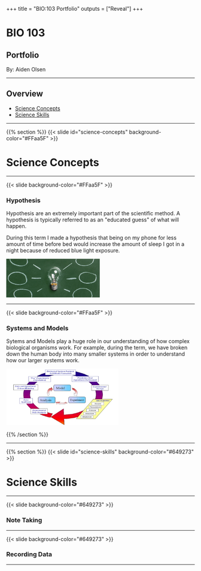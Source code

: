 +++
title = "BIO:103 Portfolio"
outputs = ["Reveal"]
+++

# BIO 103

## Portfolio

By: Aiden Olsen

---

## Overview

- [Science Concepts](#science-concepts)
- [Science Skills](#science-skills)

---

{{% section %}}
{{< slide id="science-concepts" background-color="#FFaa5F" >}}

# Science Concepts

---

{{< slide background-color="#FFaa5F" >}}

### Hypothesis

Hypothesis are an extremely important part of the scientific method. A hypothesis is typically referred to as an
"educated guess" of what will happen.

During this term I made a hypothesis that being on my phone for less amount of time before bed would increase
the amount of sleep I got in a night because of reduced blue light exposure.

<img src="./pics/lightbulb.jpg" alt="lightbulb" width="250"/>

---

{{< slide background-color="#FFaa5F" >}}

### Systems and Models
Sytems and Models play a huge role in our understanding of how complex biological organisms work. For example,
during the term, we have broken down the human body into many smaller systems in order to understand how our
larger systems work.

<img src="./pics/bio-systems.jpg" alt="lightbulb" width="300"/>

{{% /section %}}

---
{{% section %}}
{{< slide id="science-skills" background-color="#649273" >}}

# Science Skills

---

{{< slide background-color="#649273" >}}

### Note Taking

---

{{< slide background-color="#649273" >}}

### Recording Data

---
